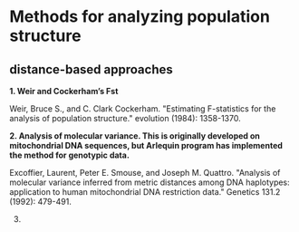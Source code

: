 # Methods for analyzing population structure

## distance-based approaches
**1. Weir and Cockerham’s Fst**

Weir, Bruce S., and C. Clark Cockerham. "Estimating F-statistics for the analysis of population structure." evolution (1984): 1358-1370.

**2. Analysis of molecular variance. This is originally developed on mitochondrial DNA sequences, but Arlequin program has implemented the method for genotypic data.**

Excoffier, Laurent, Peter E. Smouse, and Joseph M. Quattro. "Analysis of molecular variance inferred from metric distances among DNA haplotypes: application to human mitochondrial DNA restriction data." Genetics 131.2 (1992): 479-491.

3. 
